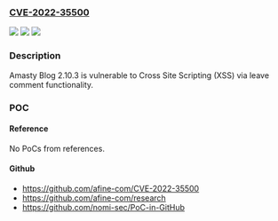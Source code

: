 ### [CVE-2022-35500](https://cve.mitre.org/cgi-bin/cvename.cgi?name=CVE-2022-35500)
![](https://img.shields.io/static/v1?label=Product&message=n%2Fa&color=blue)
![](https://img.shields.io/static/v1?label=Version&message=n%2Fa&color=blue)
![](https://img.shields.io/static/v1?label=Vulnerability&message=n%2Fa&color=brighgreen)

### Description

Amasty Blog 2.10.3 is vulnerable to Cross Site Scripting (XSS) via leave comment functionality.

### POC

#### Reference
No PoCs from references.

#### Github
- https://github.com/afine-com/CVE-2022-35500
- https://github.com/afine-com/research
- https://github.com/nomi-sec/PoC-in-GitHub

